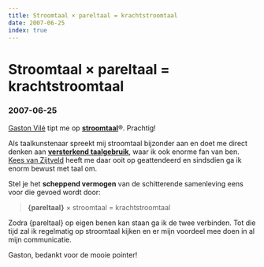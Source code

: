 ```yaml
---
title: Stroomtaal × pareltaal = krachtstroomtaal
date: 2007-06-25
index: true
---
```


# Stroomtaal × pareltaal = krachtstroomtaal
### 2007-06-25

[Gaston Vilé](https://www.gastonvile.nl/) tipt me op **[stroomtaal](https://www.carmendehaan.nl/index.php/stroomtaal)**®. Prachtig!

Als taalkunstenaar spreekt mij stroomtaal bijzonder aan en doet me direct denken aan **[versterkend taalgebruik](http://wiki.aardrock.com/Versterkend_Taalgebruik)**, waar ik ook enorme fan van ben. [Kees van Zijtveld](https://www.linkedin.com/in/keesvanzijtveld/) heeft me daar ooit op geattendeerd en sindsdien ga ik enorm bewust met taal om.

Stel je het **scheppend vermogen** van de schitterende samenleving eens voor die gevoed wordt door:

> **{pareltaal}** × stroomtaal = krachtstroomtaal

Zodra {pareltaal} op eigen benen kan staan ga ik de twee verbinden. Tot die tijd zal ik regelmatig op stroomtaal kijken en er mijn voordeel mee doen in al mijn communicatie.

Gaston, bedankt voor de mooie pointer!
